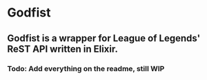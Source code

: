 # Godfist

## Godfist is a wrapper for League of Legends' ReST API written in Elixir.

### Todo: Add everything on the readme, still WIP
